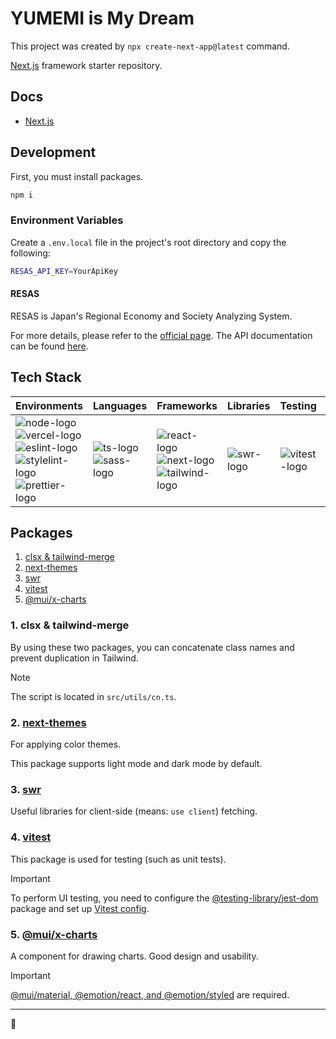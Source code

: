 # YUMEMI is My Dream

This project was created by `npx create-next-app@latest` command.

[Next.js](https://github.com/vercel/next.js) framework starter repository.

## Docs

- [Next.js](https://nextjs.org/docs)

## Development

First, you must install packages.

```bash
npm i
```

### Environment Variables

Create a `.env.local` file in the project's root directory and copy the following:

```bash
RESAS_API_KEY=YourApiKey
```

#### RESAS

RESAS is Japan's Regional Economy and Society Analyzing System.

For more details, please refer to the [official page](https://resas.go.jp). The API documentation can be found [here](https://opendata.resas-portal.go.jp/docs/api/v1/index.html).

## Tech Stack

| Environments | Languages | Frameworks | Libraries | Testing | CI/CD |
| :---         | :---      | :---       | :---      | :---    | :---  |
| ![node-logo]<br>![vercel-logo]<br>![eslint-logo]<br>![stylelint-logo]<br>![prettier-logo] | ![ts-logo]<br>![sass-logo] | ![react-logo]<br>![next-logo]<br>![tailwind-logo] | ![swr-logo] | ![vitest-logo] | ![githubactions-logo] |

[ts-logo]: https://img.shields.io/badge/-TypeScript-3178C6.svg?logo=typescript&style=flat&logoColor=ffffff
[sass-logo]: https://img.shields.io/badge/-Sass-CC6699.svg?logo=sass&style=flat&logoColor=ffffff
[eslint-logo]: https://img.shields.io/badge/-ESLint-4B32C3.svg?logo=eslint&style=flat&logoColor=ffffff
[stylelint-logo]: https://img.shields.io/badge/-Stylelint-263238.svg?logo=stylelint&style=flat&logoColor=ffffff
[prettier-logo]: https://img.shields.io/badge/-Prettier-F7B93E.svg?logo=prettier&style=flat&logoColor=262626
[node-logo]: https://img.shields.io/badge/-Node.js-5FA04E.svg?logo=nodedotjs&style=flat&logoColor=ffffff
[vercel-logo]: https://img.shields.io/badge/-Vercel-000000.svg?logo=vercel&style=flat&logoColor=ffffff
[githubactions-logo]: https://img.shields.io/badge/-Github%20Actions-2088FF.svg?logo=githubactions&style=flat&logoColor=ffffff
[react-logo]: https://img.shields.io/badge/-React-61DAFB.svg?logo=react&style=flat&logoColor=262626
[next-logo]: https://img.shields.io/badge/-Next.js-000000.svg?logo=nextdotjs&style=flat&logoColor=ffffff
[vitest-logo]: https://img.shields.io/badge/-Vitest-6E9F18.svg?logo=vitest&style=flat&logoColor=ffffff
[tailwind-logo]: https://img.shields.io/badge/-Tailwind%20CSS-06B6D4.svg?logo=tailwindcss&style=flat&logoColor=ffffff
[swr-logo]: https://img.shields.io/badge/-SWR-000000.svg?logo=swr&style=flat&logoColor=ffffff

## Packages

1. [clsx & tailwind-merge](#1-clsx--tailwind-merge)
2. [next-themes](#2-next-themes)
3. [swr](#3-swr)
4. [vitest](#4-vitest)
5. [@mui/x-charts](#5-muix-charts)

### 1. clsx & tailwind-merge

By using these two packages, you can concatenate class names and prevent duplication in Tailwind.

> [!NOTE]
>
> The script is located in `src/utils/cn.ts`.

### 2. [next-themes](https://github.com/pacocoursey/next-themes)

For applying color themes.

This package supports light mode and dark mode by default.

### 3. [swr](https://swr.vercel.app)

Useful libraries for client-side (means: `use client`) fetching.

### 4. [vitest](https://vitest.dev/guide)

This package is used for testing (such as unit tests).

> [!IMPORTANT]
>
> To perform UI testing, you need to configure the [@testing-library/jest-dom](https://testing-library.com/docs/ecosystem-jest-dom/) package and set up [Vitest config](https://github.com/wiyco/yumemi-is-my-dream/blob/284412168517d30dbf626fd694ff769159d15069/vitest.config.mts#L16).

### 5. [@mui/x-charts](https://mui.com/x/react-charts)

A component for drawing charts. Good design and usability.

> [!IMPORTANT]
>
> [@mui/material, @emotion/react, and @emotion/styled](https://mui.com/x/react-charts/getting-started) are required.

---

🐢
